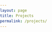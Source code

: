 ```yaml
---
layout: page
title: Projects
permalink: /projects/
---
```


<html>
<head>
    <style>
        body, html {
            margin: 0;
            padding: 0;
        }

        table.page-list {
            width: 100%;
        }

        tr.clickable-row {
            cursor: pointer;
        }

        .square-cell {
            width: 50px;
            height: 50px;
            vertical-align: top; /* Align image to the top of the cell */
        }

        .description-cell {
            /* Adjust the width of the first column cell as needed */
        }

        .logo-cell {
            text-align: center; /* Center the content horizontally */
            padding: 0; /* Remove padding */
        }

        .logo-img {
            max-width: 100%; /* Make the image occupy the whole cell width */
            max-height: 100%; /* Make the image occupy the whole cell height */
            display: block; /* Remove any potential extra spacing */
            margin: 0 auto; /* Center the image horizontally */
            border: 0; /* Remove any borders */
        }
    </style>
    <script src="https://code.jquery.com/jquery-3.6.0.min.js"></script>
    <script>
        $(document).ready(function() {
            $(".clickable-row").click(function() {
                window.location = $(this).data("href");
            });
        });
    </script>
</head>
<body>
    <div id="main" role="main">
        <div class="full">
            <div class="row">
                <table class="page-list">
                    <tr class="clickable-row" data-href="/projects/GPErks">
                        <td class="description-cell">GPErks</td>
                        <td class="logo-cell">
                            <img class="logo-img" src="/images/GPErks_logo.png" alt="GPErksLogo">
                        </td>
                    </tr>
                    <tr class="clickable-row" data-href="/projects/TheFlysLoop">
                        <td class="description-cell">The Fly's Loop</td>
                        <td class="logo-cell">
                            <img class="logo-img" src="/images/TheFlysLoop_logo.png" alt="TheFlysLoopLogo">
                        </td>
                    </tr>
                    <tr class="clickable-row" data-href="/projects/ExampleProject">
                        <td class="description-cell">Progetto 3</td>
                        <td class="logo-cell">
                            <div class="square-figure" style="background-color: #00ff00;"></div>
                        </td>
                    </tr>
                </table>
            </div>
        </div>
    </div>
</body>
</html>
